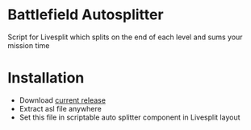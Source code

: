 # Battlefield Autosplitter
Script for Livesplit which splits on the end of each level and sums your mission time

# Installation
* Download [current release](https://github.com/Dzoiver/battlefield-autosplitter/releases) 
* Extract asl file anywhere
* Set this file in scriptable auto splitter component in Livesplit layout
